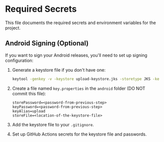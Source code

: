 # Required Secrets

This file documents the required secrets and environment variables for the project.

## Android Signing (Optional)

If you want to sign your Android releases, you'll need to set up signing configuration:

1. Generate a keystore file if you don't have one:
   ```bash
   keytool -genkey -v -keystore upload-keystore.jks -storetype JKS -keyalg RSA -keysize 2048 -validity 10000 -alias upload
   ```

2. Create a file named `key.properties` in the `android` folder (DO NOT commit this file):
   ```
   storePassword=<password-from-previous-step>
   keyPassword=<password-from-previous-step>
   keyAlias=upload
   storeFile=<location-of-the-keystore-file>
   ```

3. Add the keystore file to your `.gitignore`.
4. Set up GitHub Actions secrets for the keystore file and passwords.
